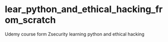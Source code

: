 # lear_python_and_ethical_hacking_from_scratch
Udemy course form Zsecurity learning python and ethical hacking
